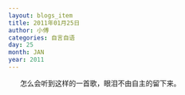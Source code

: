 ```yaml
---
layout: blogs_item
title: 2011年01月25日
author: 小傅
categories: 自言自语
day: 25
month: JAN
year: 2011
---
```




&nbsp;&nbsp;&nbsp;&nbsp;&nbsp;
怎么会听到这样的一首歌，眼泪不由自主的留下来。


